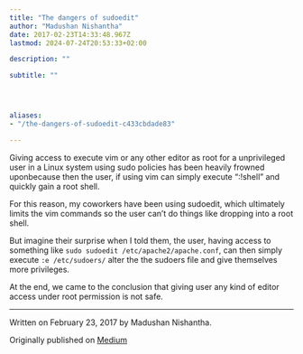 ```yaml
---
title: "The dangers of sudoedit"
author: "Madushan Nishantha"
date: 2017-02-23T14:33:48.967Z
lastmod: 2024-07-24T20:53:33+02:00

description: ""

subtitle: ""




aliases:
- "/the-dangers-of-sudoedit-c433cbdade83"

---
```


Giving access to execute vim or any other editor as root for a unprivileged user in a Linux system using sudo policies has been heavily frowned uponbecause then the user, if using vim can simply execute “:!shell” and quickly gain a root shell.

For this reason, my coworkers have been using sudoedit, which ultimately limits the vim commands so the user can’t do things like dropping into a root shell.

But imagine their surprise when I told them, the user, having access to something like `sudo sudoedit /etc/apache2/apache.conf`, can then simply execute `:e /etc/sudoers/` alter the the sudoers file and give themselves more privileges.

At the end, we came to the conclusion that giving user any kind of editor access under root permission is not safe.

* * *
Written on February 23, 2017 by Madushan Nishantha.

Originally published on [Medium](https://medium.com/@madushan1000/the-dangers-of-sudoedit-c433cbdade83)
